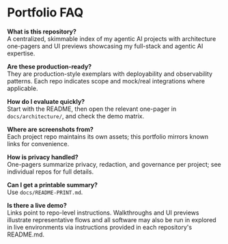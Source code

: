 # Portfolio FAQ

**What is this repository?**  
A centralized, skimmable index of my agentic AI projects with architecture one-pagers and UI previews showcasing my full-stack and agentic AI expertise.

**Are these production-ready?**  
They are production-style exemplars with deployability and observability patterns. Each repo indicates scope and mock/real integrations where applicable.

**How do I evaluate quickly?**  
Start with the README, then open the relevant one-pager in `docs/architecture/`, and check the demo matrix.

**Where are screenshots from?**  
Each project repo maintains its own assets; this portfolio mirrors known links for convenience.

**How is privacy handled?**  
One-pagers summarize privacy, redaction, and governance per project; see individual repos for full details.

**Can I get a printable summary?**  
Use `docs/README-PRINT.md`. 

**Is there a live demo?**  
Links point to repo-level instructions. Walkthroughs and UI previews illustrate representative flows and all software may also be run in explored in live environments via instructions provided in each repository's README.md.
